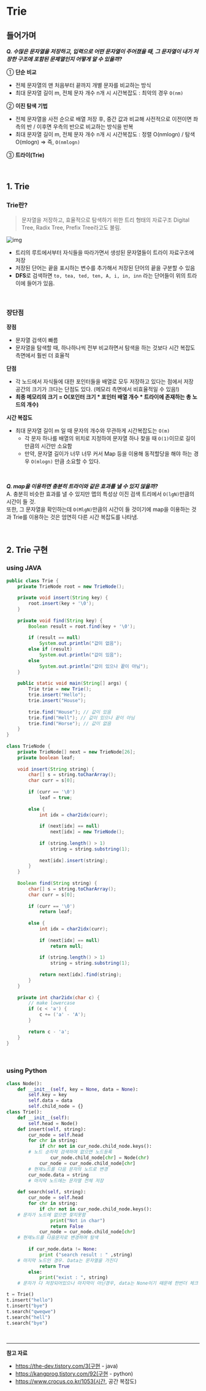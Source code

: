 # Trie
## 들어가며
_**Q. 수많은 문자열을 저장하고, 입력으로 어떤 문자열이 주어졌을 때, 그 문자열이 내가 저장한 구조에 포함된 문제열인지 어떻게 알 수 있을까?**_

① **단순 비교**
-   전체 문자열의 맨 처음부터 끝까지 개별 문자를 비교하는 방식
-   최대 문자열 길이 m, 전체 문자 개수 n개 시 시간복잡도 : 최악의 경우 `O(nm)`

② **이진 탐색 기법**
-   전체 문자열을 사전 순으로 배열 저장 후, 중간 값과 비교해 사전적으로 이전이면 좌측의 반 / 이후면 우측의 반으로 비교하는 방식을 반복
-   최대 문자열 길이 m, 전체 문자 개수 n개 시 시간복잡도 : 정렬 O(nmlogn) / 탐색 O(mlogn) ⇒  즉, `O(nmlogn)`

③ **트라이(Trie)**

<br>

## 1. Trie
### Trie란?
> 문자열을 저장하고, 효율적으로 탐색하기 위한 트리 형태의 자료구조
> Digital Tree, Radix Tree, Prefix Tree라고도 불림.

![img](https://upload.wikimedia.org/wikipedia/commons/thumb/b/be/Trie_example.svg/375px-Trie_example.svg.png)

* 트리의 루트에서부터 자식들을 따라가면서 생성된 문자열들이 트라이 자료구조에 저장
* 저장된 단어는 끝을 표시하는 변수를 추가해서 저장된 단어의 끝을 구분할 수 있음
* **DFS**로 검색하면 `to, tea, ted, ten, A, i, in, inn` 라는 단어들이 위의 트라이에 들어가 있음.
<br>

### 장단점
**장점**
* 문자열 검색이 빠름
* 문자열을 탐색할 때, 하나하나씩 전부 비교하면서 탐색을 하는 것보다 시간 복잡도 측면에서 훨씬 더 효율적


**단점**
* 각 노드에서 자식들에 대한 포인터들을 배열로 모두 저장하고 있다는 점에서 저장 공간의 크기가 크다는 단점도 있다. (메모리 측면에서 비효율적일 수 있음!)
* **최종 메모리의 크기 = O(포인터 크기 * 포인터 배열 개수 * 트라이에 존재하는 총 노드의 개수)** 


**시간 복잡도**
-   최대 문자열 길이 m 일 때 문자의 개수와 무관하게 시간복잡도는 `O(m)`
    -   각 문자 하나를 배열의 위치로 지정하여 문자열 하나 찾을 때 `O(1)`이므로 길이만큼의 시간만 소요함
    -   만약, 문자열 길이가 너무 너무 커서 Map 등을 이용해 동적할당을 해야 하는 경우 `O(mlogn)` 만큼 소요할 수 있다.
<br>

_**Q. map을 이용하면 충분히 트라이와 같은 효과를 낼 수 있지 않을까?**_<br>
A. 충분히 비슷한 효과를 낼 수 있지만 맵의 특성상 이진 검색 트리에서 `O(lgN)`만큼의 시간이 들 것.
<br>또한, 그 문자열을 확인하는데 `O(MlgN)`만큼의 시간이 들 것이기에 map을 이용하는 것과 Trie를 이용하는 것은 엄연히 다른 시간 복잡도를 나타냄.

<br>

## 2. Trie 구현
### using JAVA
```java
public class Trie {
    private TrieNode root = new TrieNode();
 
    private void insert(String key) {
        root.insert(key + '\0');
    }
 
    private void find(String key) {
        Boolean result = root.find(key + '\0');
 
        if (result == null)
            System.out.println("값이 없음");
        else if (result)
            System.out.println("값이 있음");
        else
            System.out.println("값이 있으나 끝이 아님");
    }
 
    public static void main(String[] args) {
        Trie trie = new Trie();
        trie.insert("Hello");
        trie.insert("House");
 
        trie.find("House"); // 값이 있음
        trie.find("Hell"); // 값이 있으나 끝이 아님
        trie.find("Horse"); // 값이 없음
    }
}
 
class TrieNode {
    private TrieNode[] next = new TrieNode[26];
    private boolean leaf;
 
    void insert(String string) {
        char[] s = string.toCharArray();
        char curr = s[0];
 
        if (curr == '\0')
            leaf = true;
 
        else {
            int idx = char2idx(curr);
 
            if (next[idx] == null) 
                next[idx] = new TrieNode();
 
            if (string.length() > 1) 
                string = string.substring(1);
 
            next[idx].insert(string);
        }
    }
 
    Boolean find(String string) {
        char[] s = string.toCharArray();
        char curr = s[0];
 
        if (curr == '\0')
            return leaf;
 
        else {
            int idx = char2idx(curr);
 
            if (next[idx] == null)
                return null;
 
            if (string.length() > 1)
                string = string.substring(1);
 
            return next[idx].find(string);
        }
    }
 
    private int char2idx(char c) {
        // make lowercase
        if (c < 'a') {
            c += ('a' - 'A');
        }
 
        return c - 'a';
    }
}
```
<br>

### using Python
```python
class Node():
	def __init__(self, key = None, data = None):
		self.key = key
		self.data = data
		self.child_node = {}
class Trie():
	def __init__(self):
		self.head = Node()
	def insert(self, string):
		cur_node = self.head
		for chr in string:
			if chr not in cur_node.child_node.keys():
		# 노드 순차적 검색하며 없으면 노드등록		
				cur_node.child_node[chr] = Node(chr)
			cur_node = cur_node.child_node[chr]
		# 현재노드를 다음 문자의 노드로 변경
		cur_node.data = string
		# 마지막 노드에는 문자열 전체 저장
		
	def search(self, string):
		cur_node = self.head
		for chr in string:
			if chr not in cur_node.child_node.keys():
	# 문자가 노드에 없으면 찾지못함
				print("Not in char")
				return False
			cur_node = cur_node.child_node[chr]
	# 현재노드를 다음문자로 변경하며 탐색
			
		if cur_node.data != None:
			print ("search result : " ,string)
	# 마지막 노드인 경우. Data는 문자열을 가진다
			return True
		else:
			print("exist : ", string)
	# 문자가 다 저장되어있으나 마지막이 아닌경우, data는 None이기 때문에 한번더 체크

t = Trie() 
t.insert("hello") 
t.insert("bye") 
t.search("qweqwe") 
t.search("hell") 
t.search("bye")

```
<br>

---
**참고 자료**
* https://the-dev.tistory.com/3(구현 - java)
* https://kangprog.tistory.com/92(구현 - python)
* https://www.crocus.co.kr/1053(시간, 공간 복잡도)
